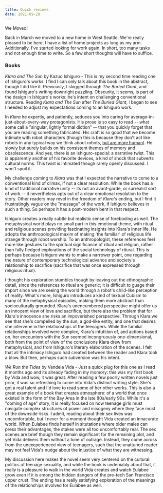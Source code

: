 ```yaml
---
title: Quick reviews
date: 2021-09-28
---
```


We Moved!

Back in March we moved to a new home in West Seattle. We're really pleased to be here. I have a list of home projects as long as my arm. Additionally, I've started looking for work again. In short, too many tasks and not enough time to write. So a few short thoughts will have to suffice.

### Books

_Klara and The Sun_ by Kazuo Ishiguro - This is my second time reading one of Ishiguro's works. I find I can only talk about this book in the abstract, though I did like it. Previously, I slogged through _The Buried Giant_, and found Ishiguro's writing downright puzzling. Obscurity, it seems, is part of the design in Ishiguro's works: he's intent on challenging conventional structure. Reading _Klara and The Sun_ after _The Buried Giant_, I began to see I needed to adjust my expectations coming to an Ishiguro work.

In _Klara_ he expertly, and patiently, seduces you into caring for average-in-just-about-every-way protagonists. His prose is so easy to read -- what some call a "singular, lightly formal diction" -- that you quickly forget that you are reading something fabricated. His craft is so good that we become intimate with robot characters (though this is because they don't act like robots in any typical way we think about robots, [but are more human](https://www.lrb.co.uk/the-paper/v43/n06/thomas-jones/oh-you-darling-robot)). He slowly but surely builds on his consistent themes of memory and obsolescence. And yes, there is an Ishiguro-special: a narrative twist. This is apparently another of his favorite devices, a kind of shock that subverts cultural norms. This twist is intimated though rarely openly discussed. I won't spoil it.

My challenge coming to _Klara_ was that I expected the narrative to come to a conventional kind of climax, if not a clear resolution. While the book has a kind of traditional narrative unity -- its not an avant-garde, or surrealist sort of work -- it nevertheless opts out of a clear emotional resolution to the story. Other readers may revel in the freedom of _Klara's_ ending, but I find it frustratingly vague on the "message" of the work, if Ishiguro believes in such a thing. So perhaps it has a post-modern bent in that respect.

Ishiguro creates a really subtle but realistic sense of foreboding as well. The metaphysical world plays no small part in this emotional theme, with ritual and religious scenes providing fascinating insights into Klara's inner life. He adopts the anthropological maxim of making 'the familiar' of religious life strange through robot worship. To an anthropologist, these references feel more like gestures to the spiritual significance of ritual and religion, rather than fully fledged explorations of the social technology of ritural. This is perhaps because Ishiguro wants to make a narrower point, one regarding the nature of contemporary technological advance and society's relationship to sacrifice (sacrifice that was once expressed through religious ritual).

I thought his exploration stumbles though by leaving out the ethnographic detail, since the references to ritual are generic; it is difficult to guage their import since we are seeing the world through a robot's child-like perception of reality. What's more, Ishiguro introduces a kind of textual Cubism to many of the metaphysical episodes, making them more abstract than socioculturally grounded. Klara's unencumbered perspective might offer us an innocent view of love and sacrifice, but there also the problem that for Klara's innocence she risks an impoverished perspective. Through Klara we see that she's compelled by the sun, a god-like entity, and one that desires she intervene in the relationships of the teenagers. While the familial relationships involved were complex, Klara's intutition of, and actions based on, her encounters with the Sun seemed incongruously one-dimensional, both from the point of view of the conclusions Klara drew from metaphysical, and from Ishiguro's literary elaboration of the scenes. I felt that all the intimacy Ishiguro had created between the reader and Klara took a blow. But then, perhaps such subversion was his intent.

_We Run the Tides_ by Vendela Vida - Just a quick plug for this one as I read it months ago and its already fading in my momory: this was my first book by Vida and wow, it was great. After reading a few poorly written novels just prior, it was so refreshing to come into Vida's distinct writing style. She's got a real talent and I'd love to read some of her other works. This is also a great example of a book that creates atmosphere: of a world that once existed in the form of the Bay Area in the late 80s/early 90s. While it's a "coming of age" story, it is really focused on how teenage girls must navigate complex structures of power and misogeny where they face most of the downside risks. I admit, reading about their sex lives was uncomfortable, but I never for a moment thought Vida created an innacurate world. When Eulabee finds herself in situtations where older males can press their advantages, the stakes were all too uncomfortably real. The sex scenes are brief though they remain significant for the remaining plot, and yet Vida delivers them without a tone of outrage. Instead, they come across from the unexeperienced view of teenagers, such that the unattuned reader may not feel Vida's nudge about the injustice of what they are witnessing.

My discussion here makes the novel seem very centered on the cultural politics of teenage sexuality, and while the book is undeniably about that, it really is a pleasure to walk in the world Vida creates and watch Eulabee grow even if it is among the hidden dangers of the pre-tech San Francisco upper crust. The ending has a really satisfying exploration of the meanings of the relationships involved for Eulabee as well.
